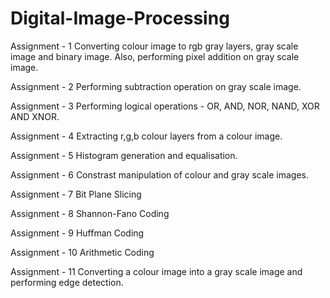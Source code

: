 # Digital-Image-Processing

Assignment - 1
  Converting colour image to rgb gray layers, gray scale image and binary image. Also, performing pixel addition on gray scale image.
  
 Assignment - 2
  Performing subtraction operation on gray scale image.
 
 Assignment - 3
  Performing logical operations - OR, AND, NOR, NAND, XOR AND XNOR.
  
 Assignment - 4
  Extracting r,g,b colour layers from a colour image.
  
 Assignment - 5
  Histogram generation and equalisation.
  
 Assignment - 6
  Constrast manipulation of colour and gray scale images.
 
 Assignment - 7
  Bit Plane Slicing
  
 Assignment - 8
  Shannon-Fano Coding
  
 Assignment - 9
  Huffman Coding
 
 Assignment - 10
  Arithmetic Coding
  
 Assignment - 11
  Converting a colour image into a gray scale image and performing edge detection.
